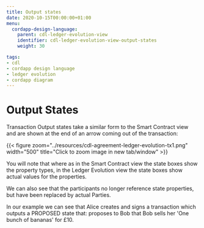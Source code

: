 ```yaml
---
title: Output states
date: 2020-10-15T00:00:00+01:00
menu:
  cordapp-design-language:
    parent: cdl-ledger-evolution-view
    identifier: cdl-ledger-evolution-view-output-states
    weight: 30

tags:
- cdl
- cordapp design language
- ledger evolution
- cordapp diagram
---
```


# Output States

Transaction Output states take a similar form to the Smart Contract view and are shown at the end of an arrow coming out of the transaction:

{{< figure zoom="../resources/cdl-agreement-ledger-evolution-tx1.png" width="500" title="Click to zoom image in new tab/window" >}}

You will note that where as in the Smart Contract view the state boxes show the property types, in the Ledger Evolution view the state boxes show actual values for the properties.

We can also see that the participants no longer reference state properties, but have been replaced by actual Parties.

In our example we can see that Alice creates and signs a transaction which outputs a PROPOSED state that: proposes to Bob that Bob sells her 'One bunch of bananas' for £10.

